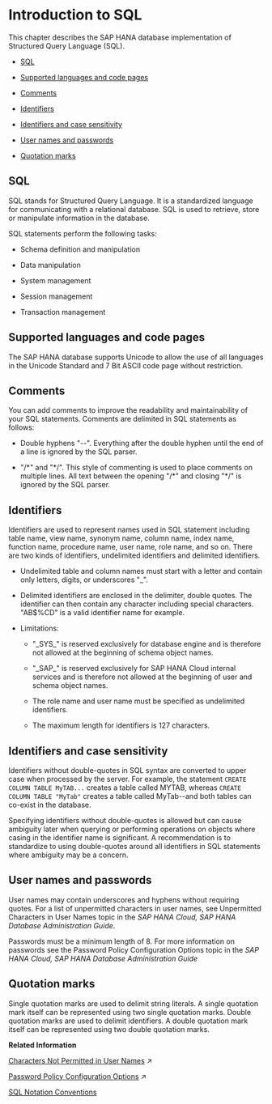 <!-- loio209f5020751910148fd8fe88aa4d79d9 -->

# Introduction to SQL

This chapter describes the SAP HANA database implementation of Structured Query Language \(SQL\).



-   [SQL](introduction-to-sql-209f502.md#loio209f5020751910148fd8fe88aa4d79d9___bsql_introduction_1sql_introduction_sql) 

-   [Supported languages and code pages](introduction-to-sql-209f502.md#loio209f5020751910148fd8fe88aa4d79d9___bsql_introduction_1sql_introduction_supported_languages_and_code_pages) 

-   [Comments](introduction-to-sql-209f502.md#loio209f5020751910148fd8fe88aa4d79d9___bsql_introduction_1sql_introduction_comment) 

-   [Identifiers](introduction-to-sql-209f502.md#loio209f5020751910148fd8fe88aa4d79d9___bsql_introduction_1sql_introduction_identifiers) 

-   [Identifiers and case sensitivity](introduction-to-sql-209f502.md#loio209f5020751910148fd8fe88aa4d79d9__identifiers_case)

-   [User names and passwords](introduction-to-sql-209f502.md#loio209f5020751910148fd8fe88aa4d79d9__usernames_and_passwords)

-   [Quotation marks](introduction-to-sql-209f502.md#loio209f5020751910148fd8fe88aa4d79d9___bsql_introduction_1sql_introduction_quotation_marks)




<a name="loio209f5020751910148fd8fe88aa4d79d9___bsql_introduction_1sql_introduction_sql"/>

## SQL

SQL stands for Structured Query Language. It is a standardized language for communicating with a relational database. SQL is used to retrieve, store or manipulate information in the database.

SQL statements perform the following tasks:

-   Schema definition and manipulation

-   Data manipulation

-   System management

-   Session management

-   Transaction management




<a name="loio209f5020751910148fd8fe88aa4d79d9___bsql_introduction_1sql_introduction_supported_languages_and_code_pages"/>

## Supported languages and code pages

The SAP HANA database supports Unicode to allow the use of all languages in the Unicode Standard and 7 Bit ASCII code page without restriction.



<a name="loio209f5020751910148fd8fe88aa4d79d9___bsql_introduction_1sql_introduction_comment"/>

## Comments

You can add comments to improve the readability and maintainability of your SQL statements. Comments are delimited in SQL statements as follows:

-   Double hyphens "--". Everything after the double hyphen until the end of a line is ignored by the SQL parser.

-   "/\*" and "\*/". This style of commenting is used to place comments on multiple lines. All text between the opening "/\*" and closing "\*/" is ignored by the SQL parser.




<a name="loio209f5020751910148fd8fe88aa4d79d9___bsql_introduction_1sql_introduction_identifiers"/>

## Identifiers

Identifiers are used to represent names used in SQL statement including table name, view name, synonym name, column name, index name, function name, procedure name, user name, role name, and so on. There are two kinds of identifiers, undelimited identifiers and delimited identifiers.

-   Undelimited table and column names must start with a letter and contain only letters, digits, or underscores "\_".

-   Delimited identifiers are enclosed in the delimiter, double quotes. The identifier can then contain any character including special characters. "AB$%CD" is a valid identifier name for example.

-   Limitations:

    -   "\_SYS\_" is reserved exclusively for database engine and is therefore not allowed at the beginning of schema object names.

    -   "\_SAP\_" is reserved exclusively for SAP HANA Cloud internal services and is therefore not allowed at the beginning of user and schema object names.

    -   The role name and user name must be specified as undelimited identifiers.

    -   The maximum length for identifiers is 127 characters.





<a name="loio209f5020751910148fd8fe88aa4d79d9__identifiers_case"/>

## Identifiers and case sensitivity

Identifiers without double-quotes in SQL syntax are converted to upper case when processed by the server. For example, the statement `CREATE COLUMN TABLE MyTAB...` creates a table called MYTAB, whereas `CREATE COLUMN TABLE "MyTab"` creates a table called MyTab--and both tables can co-exist in the database.

Specifying identifiers without double-quotes is allowed but can cause ambiguity later when querying or performing operations on objects where casing in the identifier name is significant. A recommendation is to standardize to using double-quotes around all identifiers in SQL statements where ambiguity may be a concern.



<a name="loio209f5020751910148fd8fe88aa4d79d9__usernames_and_passwords"/>

## User names and passwords

User names may contain underscores and hyphens without requiring quotes. For a list of unpermitted characters in user names, see Unpermitted Characters in User Names topic in the *SAP HANA Cloud, SAP HANA Database Administration Guide*.

Passwords must be a minimum length of 8. For more information on passwords see the Password Policy Configuration Options topic in the *SAP HANA Cloud, SAP HANA Database Administration Guide*



<a name="loio209f5020751910148fd8fe88aa4d79d9___bsql_introduction_1sql_introduction_quotation_marks"/>

## Quotation marks

Single quotation marks are used to delimit string literals. A single quotation mark itself can be represented using two single quotation marks. Double quotation marks are used to delimit identifiers. A double quotation mark itself can be represented using two double quotation marks.

**Related Information**  


[Characters Not Permitted in User Names](https://help.sap.com/viewer/a1317de16a1e41a6b0ff81849d80713c/2024_1_QRC/en-US/55d3b5a01166494582cc12f70ccfa17f.html "User names can contain any Compatibility Encoding Scheme for UTF-16: 8-Bit (CESU-8) characters except for a small subset.") :arrow_upper_right:

[Password Policy Configuration Options](https://help.sap.com/viewer/a1317de16a1e41a6b0ff81849d80713c/2024_1_QRC/en-US/61662e3032ad4f8dbdb5063a21a7d706.html "The password policy of the database is defined by parameters in the password policy section of the indexserver.ini configuration file. The initial password policy of a user group is a copy of the database password policy.") :arrow_upper_right:

[SQL Notation Conventions](sql-notation-conventions-209e0cd.md "SQL syntax notation conventions used in this guide.")

